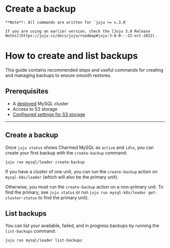 
# Create a backup

```{note}
**Note**: All commands are written for `juju >= v.3.0`

If you are using an earlier version, check the [Juju 3.0 Release Notes](https://juju.is/docs/juju/roadmap#juju-3-0-0---22-oct-2022).
```

# How to create and list backups

This guide contains recommended steps and useful commands for creating and managing backups to ensure smooth restores.

## Prerequisites
* A [deployed](/how-to/scale-replicas) MySQL cluster
* Access to S3 storage
* [Configured settings for S3 storage](/how-to/back-up-and-restore/configure-s3-aws)

---

## Create a backup
Once `juju status` shows Charmed MySQL as `active` and `idle`, you can create your first backup with the `create-backup` command:
```shell
juju run mysql/leader create-backup
```

If you have a cluster of one unit, you can run the `create-backup` action on `mysql-k8s/leader` (which will also be the primary unit). 

Otherwise, you must run the `create-backup` action on a non-primary unit. To find the primary, see `juju status` or run `juju run mysql-k8s/leader get-cluster-status` to find the primary unit).

## List backups
You can list your available, failed, and in progress backups by running the `list-backups` command:
```shell
juju run mysql/leader list-backups
```

